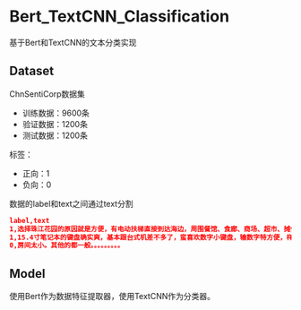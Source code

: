 # Bert_TextCNN_Classification

基于Bert和TextCNN的文本分类实现

## Dataset

ChnSentiCorp数据集

- 训练数据：9600条
- 验证数据：1200条
- 测试数据：1200条

标签：

- 正向：1
- 负向：0

数据的label和text之间通过text分割

```json
label,text
1,选择珠江花园的原因就是方便，有电动扶梯直接到达海边，周围餐馆、食廊、商场、超市、摊位一应俱全。酒店装修一般，但还算整洁。 泳池在大堂的屋顶，因此很小，不过女儿倒是喜欢。 包的早餐是西式的，还算丰富。 服务吗，一般
1,15.4寸笔记本的键盘确实爽，基本跟台式机差不多了，蛮喜欢数字小键盘，输数字特方便，样子也很美观，做工也相当不错
0,房间太小。其他的都一般。。。。。。。。。
```

## Model

使用Bert作为数据特征提取器，使用TextCNN作为分类器。